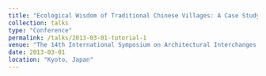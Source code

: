 ```yaml
---
title: "Ecological Wisdom of Traditional Chinese Villages: A Case Study of Qiantong Village in Ningbo, China"
collection: talks
type: "Conference"
permalink: /talks/2013-03-01-tutorial-1
venue: "The 14th International Symposium on Architectural Interchanges in Asia"
date: 2013-03-01
location: "Kyoto, Japan"
---
```

